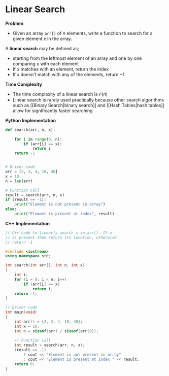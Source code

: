# Linear Search

**Problem**
- Given an array `arr[]` of $n$ elements, write a function to search for a given element $x$ in the array.

A **linear search** may be defined as;
- starting from the leftmost element of an array and one by one comparing $x$ with each element
- If $x$ matches with an element, return the index
- If $x$ doesn't match with any of the elements, return $-1$

**Time Complexity**
- The time complexity of a linear search is $\mathcal{O}(n)$
- Linear search is rarely used practically because other search algorithms such as [[Binary Search|binary search]] and [[Hash Tables|hash tables]] allow for significantly faster searching

**Python Implementation**
```python
def search(arr, n, x):
	
	for i in range(0, n):
		if (arr[i] == x):
			return i
	return -1


# Driver code
arr = [2, 3, 4, 10, 40]
x = 10
n = len(arr)

# Function call
result = search(arr, n, x)
if (result == -1):
	print("Element is not present in array")
else:
	print("Element is present at index", result)
```

**C++ Implementation**
```c++
// C++ code to linearly search x in arr[]. If x
// is present then return its location, otherwise
// return -1

#include <iostream>
using namespace std;

int search(int arr[], int n, int x)
{
	int i;
	for (i = 0; i < n; i++)
		if (arr[i] == x)
			return i;
	return -1;
}

// Driver code
int main(void)
{
	int arr[] = {2, 3, 4, 10, 40};
	int x = 10;
	int n = sizeof(arr) / sizeof(arr[0]);
	
	// Function call
	int result = search(arr, n, x);
	(result == -1)
		? cout << "Element is not present in array"
		: cout << "Element is present at index " << result;
	return 0;
}
```

